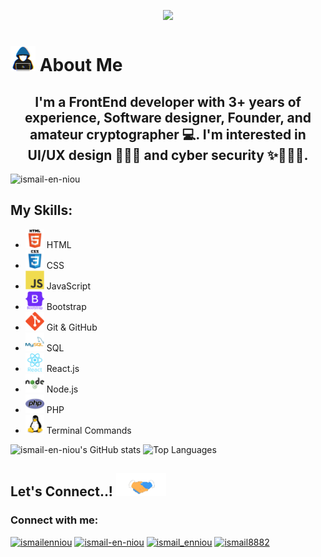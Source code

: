 <p align="center">
  <img src="https://images.squarespace-cdn.com/content/v1/6365ca34d9d2676907679da3/50c822ba-6dc5-4dc1-a3d4-bbca0a3a4c32/hello-world.gif" />
</p>

# <img src="https://github.com/elon-fask/Elon-Fask/blob/main/img/about_me.gif" width="40px"> **About Me**
<h2 align="center">
  I'm a FrontEnd developer with 3+ years of experience, Software designer, Founder, and amateur cryptographer 💻. I'm interested in UI/UX design 👨🏻‍💻 and cyber security ✨👨🏻‍🎓.
</h2>

<p align="left">
  <img src="https://komarev.com/ghpvc/?username=ismail-en-niou&label=Profile%20views&color=0e75b6&style=flat" alt="ismail-en-niou" />
</p>

## My Skills:
<ul>
  <li><img width="30" src="https://raw.githubusercontent.com/devicons/devicon/master/icons/html5/html5-original-wordmark.svg"/> HTML</li>
  <li><img width="30" src="https://raw.githubusercontent.com/devicons/devicon/master/icons/css3/css3-original-wordmark.svg"/> CSS</li>
  <li><img width="30" src="https://raw.githubusercontent.com/devicons/devicon/master/icons/javascript/javascript-original.svg"/> JavaScript</li>
  <li><img width="30" src="https://raw.githubusercontent.com/devicons/devicon/master/icons/bootstrap/bootstrap-plain-wordmark.svg"/> Bootstrap</li>
  <li><img width="30" src="https://raw.githubusercontent.com/devicons/devicon/master/icons/git/git-original.svg"/> Git & GitHub</li>
  <li><img width="30" src="https://raw.githubusercontent.com/devicons/devicon/master/icons/mysql/mysql-original-wordmark.svg"/> SQL</li>
  <li><img width="30" src="https://raw.githubusercontent.com/devicons/devicon/master/icons/react/react-original-wordmark.svg"/> React.js</li>
  <li><img width="30" src="https://raw.githubusercontent.com/devicons/devicon/master/icons/nodejs/nodejs-original-wordmark.svg"/> Node.js</li>
  <li><img width="30" src="https://raw.githubusercontent.com/devicons/devicon/master/icons/php/php-original.svg"/> PHP</li>
  <li><img width="30" src="https://raw.githubusercontent.com/devicons/devicon/master/icons/linux/linux-original.svg"/> Terminal Commands</li>
</ul>

  <img src="https://github-readme-stats.vercel.app/api?username=ismail-en-niou&show_icons=true&theme=tokyonight" alt="ismail-en-niou's GitHub stats"/>

  <img src="https://github-readme-stats.vercel.app/api/top-langs/?username=ismail-en-niou&theme=tokyonight" alt="Top Languages"/>


## <b> Let's Connect..!</b> <img src="https://github.com/elon-fask/Elon-Fask/blob/main/img/handshake.gif" width="80">
<h3 align="left">Connect with me:</h3>
<p align="left">
  <a href="https://twitter.com/ismailenniou" target="_blank"><img src="https://raw.githubusercontent.com/rahuldkjain/github-profile-readme-generator/master/src/images/icons/Social/twitter.svg" alt="ismailenniou" height="30" width="40" /></a>
  <a href="https://linkedin.com/in/ismail-en-niou" target="_blank"><img src="https://raw.githubusercontent.com/rahuldkjain/github-profile-readme-generator/master/src/images/icons/Social/linked-in-alt.svg" alt="ismail-en-niou" height="30" width="40" /></a>
  <a href="https://instagram.com/ismail_enniou" target="_blank"><img src="https://raw.githubusercontent.com/rahuldkjain/github-profile-readme-generator/master/src/images/icons/Social/instagram.svg" alt="ismail_enniou" height="30" width="40" /></a>
  <a href="https://discord.gg/ismail8882" target="_blank"><img src="https://raw.githubusercontent.com/rahuldkjain/github-profile-readme-generator/master/src/images/icons/Social/discord.svg" alt="ismail8882" height="30" width="40" /></a>
</p>
